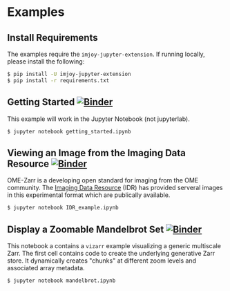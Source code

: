 # Examples

## Install Requirements

The examples require the `imjoy-jupyter-extension`. If running locally, please install the following:

```bash
$ pip install -U imjoy-jupyter-extension
$ pip install -r requirements.txt
```

## Getting Started [![Binder](https://mybinder.org/badge_logo.svg)](https://mybinder.org/v2/gh/hms-dbmi/vizarr/master?filepath=example%2Fgetting_started.ipynb)

This example will work in the Jupyter Notebook (not jupyterlab).

```bash
$ jupyter notebook getting_started.ipynb
```

## Viewing an Image from the Imaging Data Resource [![Binder](https://mybinder.org/badge_logo.svg)](https://mybinder.org/v2/gh/hms-dbmi/vizarr/master?filepath=example%2FIDR_example.ipynb)

OME-Zarr is a developing open standard for imaging from the OME community. The [Imaging Data Resource](https://idr.openmicroscopy.org) (IDR) has provided serveral images in this experimental format which are publically available.

```bash
$ jupyter notebook IDR_example.ipynb
```

## Display a Zoomable Mandelbrot Set [![Binder](https://mybinder.org/badge_logo.svg)](https://mybinder.org/v2/gh/hms-dbmi/vizarr/master?filepath=example%2Fmandelbrot.ipynb)

This notebook a contains a `vizarr` example visualizing a generic multiscale Zarr. The first cell contains code to create the underlying generative Zarr store. It dynamically creates "chunks" at different zoom levels and associated array metadata.

```bash
$ jupyter notebook mandelbrot.ipynb
```


